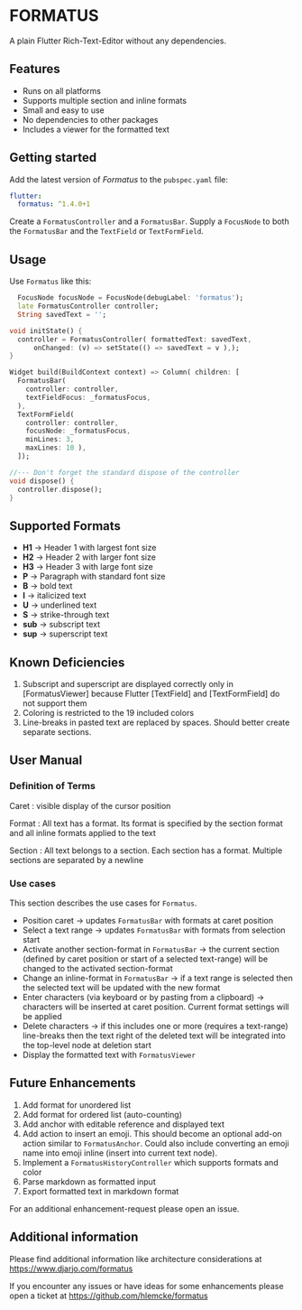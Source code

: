 # FORMATUS

A plain Flutter Rich-Text-Editor without any dependencies.

## Features

* Runs on all platforms
* Supports multiple section and inline formats
* Small and easy to use
* No dependencies to other packages
* Includes a viewer for the formatted text

## Getting started

Add the latest version of *Formatus* to the `pubspec.yaml` file:

```yaml
flutter:
  formatus: ^1.4.0+1
```

Create a `FormatusController` and a `FormatusBar`.
Supply a `FocusNode` to both the `FormatusBar` and the `TextField` or `TextFormField`.


## Usage

Use `Formatus` like this:

```dart
  FocusNode focusNode = FocusNode(debugLabel: 'formatus');
  late FormatusController controller;
  String savedText = '';

void initState() {
  controller = FormatusController( formattedText: savedText,
      onChanged: (v) => setState(() => savedText = v ),);
}

Widget build(BuildContext context) => Column( children: [
  FormatusBar(
    controller: controller,
    textFieldFocus: _formatusFocus,
  ),
  TextFormField(
    controller: controller,
    focusNode: _formatusFocus,
    minLines: 3,
    maxLines: 10 ),
  ]);

//--- Don't forget the standard dispose of the controller
void dispose() {
  controller.dispose();
}
```

## Supported Formats

* __H1__ -> Header 1 with largest font size
* __H2__ -> Header 2 with larger font size
* __H3__ -> Header 3 with large font size
* __P__ -> Paragraph with standard font size
* __B__ -> bold text
* __I__ -> italicized text
* __U__ -> underlined text
* __S__ -> strike-through text
* __sub__ -> subscript text
* __sup__ -> superscript text

## Known Deficiencies

1. Subscript and superscript are displayed correctly only in [FormatusViewer] because Flutter
   [TextField] and [TextFormField] do not support them
2. Coloring is restricted to the 19 included colors
3. Line-breaks in pasted text are replaced by spaces. Should better create separate sections.

## User Manual

### Definition of Terms

Caret
: visible display of the cursor position 

Format
: All text has a format. Its format is specified by the section format and all inline formats applied to the text

Section
: All text belongs to a section. Each section has a format. Multiple sections are separated by a newline


### Use cases

This section describes the use cases for `Formatus`.

* Position caret -> updates `FormatusBar` with formats at caret position
* Select a text range -> updates `FormatusBar` with formats from selection start
* Activate another section-format in `FormatusBar`
  -> the current section (defined by caret position or start of a selected text-range)
  will be changed to the activated section-format
* Change an inline-format in `FormatusBar` -> if a text range is selected
  then the selected text will be updated with the new format
* Enter characters (via keyboard or by pasting from a clipboard) -> characters
  will be inserted at caret position. Current format settings will be applied
* Delete characters -> if this includes one or more (requires a text-range)
  line-breaks then the text right of the deleted text will be integrated
  into the top-level node at deletion start
* Display the formatted text with `FormatusViewer`


## Future Enhancements

1. Add format for unordered list
2. Add format for ordered list (auto-counting)
3. Add anchor with editable reference and displayed text
4. Add action to insert an emoji. This should become an optional add-on action
   similar to `FormatusAnchor`. Could also include converting an emoji name
   into emoji inline (insert into current text node).
5. Implement a `FormatusHistoryController` which supports formats and color
6. Parse markdown as formatted input
7. Export formatted text in markdown format

For an additional enhancement-request please open an issue.


## Additional information

Please find additional information like architecture considerations at
https://www.djarjo.com/formatus

If you encounter any issues or have ideas for some enhancements please
open a ticket at https://github.com/hlemcke/formatus
